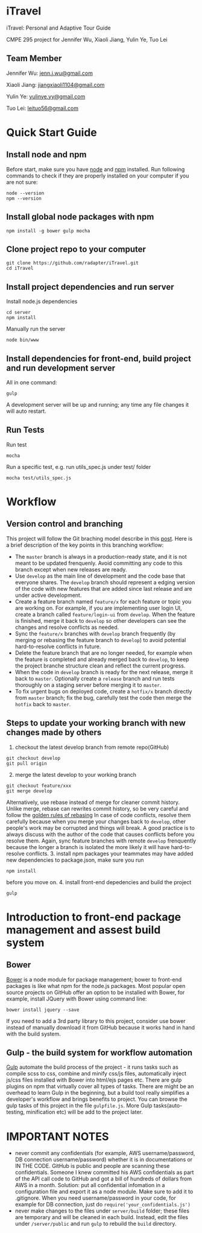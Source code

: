 # iTravel
iTravel: Personal and Adaptive Tour Guide

CMPE 295 project for Jennifer Wu, Xiaoli Jiang, Yulin Ye, Tuo Lei

## Team Member
Jennifer Wu: jenn.j.wu@gmail.com

Xiaoli Jiang: jiangxiaoli1104@gmail.com

Yulin Ye: yulinye.yy@gmail.com

Tuo Lei: leituo56@gmail.com

# Quick Start Guide

## Install node and npm
Before start, make sure you have [node](https://nodejs.org/) and [npm](https://github.com/npm/npm) installed. 
Run following commands to check if they are properly installed on your computer if you are not sure:
```
node --version
npm --version
```

## Install global node packages with npm
```
npm install -g bower gulp mocha
```

## Clone project repo to your computer
```
git clone https://github.com/radapter/iTravel.git
cd iTravel
```

## Install project dependencies and run server
Install node.js dependencies
```
cd server
npm install
```
Manually run the server
```
node bin/www
```

## Install dependencies for front-end, build project and run development server
All in one command:
```
gulp
```
A development server will be up and running; any time any file changes it will auto restart.


## Run Tests
Run test
```
mocha
```

Run a specific test, e.g. run utils_spec.js under test/ folder
```
mocha test/utils_spec.js
```

# Workflow
## Version control and branching
This project will follow the Git braching model describe in this [post](http://nvie.com/posts/a-successful-git-branching-model/). Here is a brief description of the key points in this branching workflow:

- The `master` branch is always in a production-ready state, and it is not meant to be updated frenquenly. Avoid committing any code to this branch except when new releases are ready.
- Use `develop` as the main line of development and the code base that everyone shares. The `develop` branch should represent a edging version of the code with new features that are added since last release and are under active development.
- Create a feature branch named `feature/x` for each feature or topic you are working on. For example, if you are implementing user login UI, create a branch called `feature/login-ui` from `develop`. When the feature is finished, merge it back to `develop` so other developers can see the changes and resolve conflicts as needed.
- Sync the `feature/x` branches with `develop` branch frequently (by merging or rebasing the feature branch to `develop`) to avoid potential hard-to-resolve conflicts in future.
- Delete the feature branch that are no longer needed, for example when the feature is completed and already merged back to `develop`, to keep the project branche structure clean and reflect the current progress.
- When the code in `develop` branch is ready for the next release, merge it back to `master`. Optionally create a `release` branch and run tests thoroughly on a staging server before merging it to `master`.
- To fix urgent bugs on deployed code, create a `hotfix/x` branch directly from `master` branch; fix the bug, carefully test the code then merge the `hotfix` back to `master`.

## Steps to update your working branch with new changes made by others
1. checkout the latest develop branch from remote repo(GitHub)
```
git checkout develop
git pull origin
```
2. merge the latest develop to your working branch
```
git checkout feature/xxx
git merge develop
```
Alternatively, use rebase instead of merge for cleaner commit history. Unlike merge, rebase can rewrites commit history, so be very careful and follow the [golden rules of rebasing](https://www.atlassian.com/git/tutorials/merging-vs-rebasing/workflow-walkthrough)
In case of code conflicts, resolve them carefully because when you merge your changes back to `develop`, other people's work may be corrupted and things will break. A good practice is to always discuss with the author of the code that causes conflicts before you resolve them. Again, sync feature branches with remote `develop` frenquently because the longer a branch is isolated the more likely it will have hard-to-resolve conflicts.
3. install npm packages
your teammates may have added new dependencies to package.json, make sure you run
```
npm install
```
before you move on.
4. install front-end depedencies and build the project
```
gulp
```

# Introduction to front-end package management and assest build system
## Bower
[Bower](http://bower.io/) is a node module for package management; bower to front-end packages is like what npm for the node.js packages. Most popular open source projects on GitHub offer an option to be installed with Bower, for example, install JQuery with Bower using command line:

```
bower install jquery --save
```

If you need to add a 3rd party library to this project, consider use bower instead of manually download it from GitHub because it works hand in hand with the build system.

## Gulp - the build system for workflow automation
[Gulp](http://gulpjs.com/) automate the build process of the project - it runs tasks such as compile scss to css, combine and minify css/js files, automatically inject js/css files installed with Bower into html/ejs pages etc. There are gulp plugins on npm that virtually cover all types of tasks.
There are might be an overhead to learn Gulp in the beginning, but a build tool really simplifies a developer's workflow and brings benefits to project.
You can browse the gulp tasks of this project in the file `gulpfile.js`. More Gulp tasks(auto-testing, minification etc) will be add to the project later.

# IMPORTANT NOTES
- never commit any confidentials (for example, AWS username/password, DB connection username/password) whether it is in documentations or IN THE CODE. GitHub is public and people are scanning these confidentials. Someone I knew committed his AWS confidentials as part of the API call code to GitHub and got a bill of hundreds of dollars from AWS in a month. Solution: put all confidential infomation in a configuration file and export it as a node module. Make sure to add it to .gitignore. When you need username/password in your code, for example for DB connection, just do `require('your_confidentials.js')`
- never make changes to the files under `server/build` folder; these files are temporary and will be cleaned in each build. Instead, edit the files under `/server/public` and run `gulp` to rebuild the `build` directory.